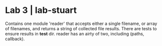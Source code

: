 # Lab 3 | lab-stuart

Contains one module 'reader' that accepts either a single filename, or array of filenames, and returns a string of collected file results. There are tests to ensure results in __test__ dir. reader has an airty of two, including (paths, callback).